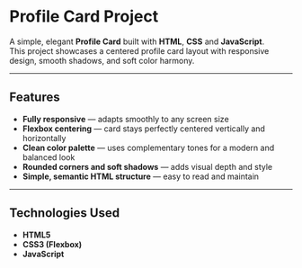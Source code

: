 # Profile Card Project

A simple, elegant **Profile Card** built with **HTML**, **CSS** and **JavaScript**.  
This project showcases a centered profile card layout with responsive design, smooth shadows, and soft color harmony.

---

## Features

- **Fully responsive** — adapts smoothly to any screen size  
- **Flexbox centering** — card stays perfectly centered vertically and horizontally  
- **Clean color palette** — uses complementary tones for a modern and balanced look  
- **Rounded corners and soft shadows** — adds visual depth and style  
- **Simple, semantic HTML structure** — easy to read and maintain  

---

## Technologies Used

- **HTML5**  
- **CSS3 (Flexbox)**  
- **JavaScript** 